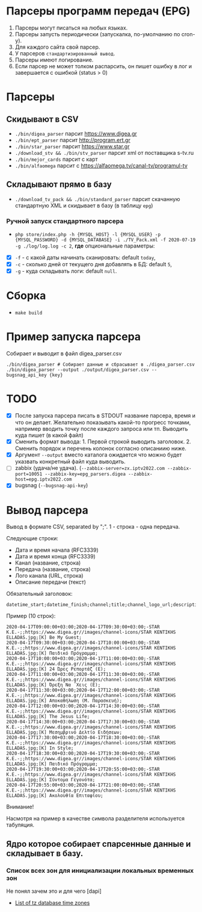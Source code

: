# Парсеры программ передач (EPG)

1. Парсеры могут писаться на любых языках.
2. Парсеры запусть периодически (запускалка, по-умолчанию по cron-у).
3. Для каждого сайта свой парсер.
4. У парсеров `стандартизированный вывод`.
5. Парсеры имеют логирование.
6. Если парсер не может толком распарсить, он пишет ошибку в лог и завершается с ошибкой (status > 0)

# Парсеры

## Скидывают в CSV

- `./bin/digea_parser` парсит https://www.digea.gr
- `./bin/ept_parser` парсит http://program.ert.gr
- `./bin/star_parser` парсит https://www.star.gr
- `./download_stv && ./bin/stv_parser` парсит xml от поставщика s-tv.ru
- `./bin/mejor_cards` парсит с карт
- `./bin/alfaomega` парсит с https://alfaomega.tv/canal-tv/programul-tv

## Складывают прямо в базу

- `./download_tv_pack && ./bin/standard_parser` парсит скачанную стандартную XML и скидывает в базу (в
  таблицу `epg`)

### Ручной запуск стандартного парсера

- `php store/index.php -h {MYSQL_HOST} -l {MYSQL_USER} -p {MYSQL_PASSWORD} -d {MYSQL_DATABASE} -i ./TV_Pack.xml -f 2020-07-19 -g ./log/log.log -c 2`, **где** опциональные параметры:
- [x] `-f` - с какой даты начинать сканировать: default `today`, 
- [x] `-c` - сколько дней от текущего дня добавлять в БД: default `5`, 
- [x] `-g` - куда складывать логи: default `null`.

# Сборка

- `make build`

# Пример запуска парсера

Собирает и выводит в файл digea_parser.csv

```
./bin/digea_parser # Собирает данные и сбрасывает в ./digea_parser.csv
./bin/digea_parser --output ./output/digea_parser.csv --bugsnag_api_key {key}
```

# TODO

* [x] После запуска парсера писать в STDOUT название парсера, время и что он
  делает. Желательно показывать какой-то прогресс точками, например вводить
  точку после каждого запроса или тп. Выводить куда пишет (в какой файл)
* [x] Сменить формат вывода: 1. Первой строкой выводить заголовок. 2. Сменить
  порядок и перечень колонок согласно описаниию ниже.
* [x] Аргумент `--output` вместо каталога ожидается что можно будет указвать
  конкретный файл куда выводить.
* [ ] zabbix (удача/не удача). (`--zabbix-server=zx.iptv2022.com --zabbix-port=10051 --zabbix-key=epg_parsers.digea --zabbix-host=epg.iptv2022.com`
* [x] bugsnag (`--bugsnag-api-key`)

# Вывод парсера

Вывод в формате CSV, separated by ";". 1 - строка - одна передача.

Следующие строки:

* Дата и время начала (RFC3339)
* Дата и время конца (RFC3339)
* Канал (название, строка)
* Передача (название, строка)
* Лого канала (URL, строка)
* Описание передачи (текст)

Обязательный заголовок:

```csv
datetime_start;datetime_finish;channel;title;channel_logo_url;description
```

Пример (10 строк):

```csv
2020-04-17T09:00:00+03:00;2020-04-17T09:30:00+03:00;-STAR K.E.-;;https://www.digea.gr//images/channel-icons/STAR KENTIKHS ELLADAS.jpg;[K] Be Μy Guest;
2020-04-17T09:30:00+03:00;2020-04-17T10:00:00+03:00;-STAR K.E.-;;https://www.digea.gr//images/channel-icons/STAR KENTIKHS ELLADAS.jpg;[K] Παιδικό Πρόγραμμα;
2020-04-17T10:00:00+03:00;2020-04-17T11:00:00+03:00;-STAR K.E.-;;https://www.digea.gr//images/channel-icons/STAR KENTIKHS ELLADAS.jpg;[K] 24 Ώρες Ρεπορτάζ (Ε);
2020-04-17T11:00:00+03:00;2020-04-17T11:30:00+03:00;-STAR K.E.-;;https://www.digea.gr//images/channel-icons/STAR KENTIKHS ELLADAS.jpg;[K] Όρεξη Να ΄Χεις (Ε);
2020-04-17T11:30:00+03:00;2020-04-17T12:00:00+03:00;-STAR K.E.-;;https://www.digea.gr//images/channel-icons/STAR KENTIKHS ELLADAS.jpg;[K] Αποκαθήλωση (Μ. Παρασκευή);
2020-04-17T12:00:00+03:00;2020-04-17T14:30:00+03:00;-STAR K.E.-;;https://www.digea.gr//images/channel-icons/STAR KENTIKHS ELLADAS.jpg;[K] The Jesus Life;
2020-04-17T14:30:00+03:00;2020-04-17T17:30:00+03:00;-STAR K.E.-;;https://www.digea.gr//images/channel-icons/STAR KENTIKHS ELLADAS.jpg;[K] Μεσημβρινό Δελτίο Ειδήσεων;
2020-04-17T17:30:00+03:00;2020-04-17T18:30:00+03:00;-STAR K.E.-;;https://www.digea.gr//images/channel-icons/STAR KENTIKHS ELLADAS.jpg;[K] In Style;
2020-04-17T18:30:00+03:00;2020-04-17T19:30:00+03:00;-STAR K.E.-;;https://www.digea.gr//images/channel-icons/STAR KENTIKHS ELLADAS.jpg;[K] Παιδικό Πρόγραμμα;
2020-04-17T19:30:00+03:00;2020-04-17T20:55:00+03:00;-STAR K.E.-;;https://www.digea.gr//images/channel-icons/STAR KENTIKHS ELLADAS.jpg;[K] Σύντομα Γεγονότα;
2020-04-17T20:55:00+03:00;2020-04-17T21:00:00+03:00;-STAR K.E.-;;https://www.digea.gr//images/channel-icons/STAR KENTIKHS ELLADAS.jpg;[K] Ακολουθία Επιταφίου;
```

Внимание!

Насмотря на пример в качестве символа разделителя используется табуляция.

## Ядро которое собирает спарсенные данные и складывает в базу.

### Список всех зон для инициализации локальных временных зон

Не понял зачем это и для чего [dapi]

- [List of tz database time zones](https://en.wikipedia.org/wiki/List_of_tz_database_time_zones)
